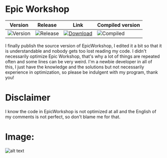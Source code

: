 # Epic Workshop


| Version | Release | Link | Compiled version |
|-|-|-|-|
| ![Version](https://img.shields.io/badge/Version-0.0.6-purple.svg) | ![Release](https://img.shields.io/badge/Release-07.01.2021-white.svg) | [![Download](https://img.shields.io/badge/Download-blue?style=flat-square)](https://github.com/Naaikho/epicworkshop-compiled/archive/0.0.6.zip) | ![Compiled](https://img.shields.io/badge/Compiled-0.0.6-red.svg) |

I finally publish the source version of EpicWorkshop, I edited it a bit so that it is understandable and nobody gets too lost reading my code.
I didn't necessarily optimize Epic Workshop, that's why a lot of things are repeated often and some lines can be very weird.
I'm a newbie developer in all of this, I just have the knowledge and the solutions but not necessarily experience in optimization, so please be indulgent with my program,
thank you!

# Disclaimer
I know the code in EpicWorkshop is not optimized at all and the English of my comments is not perfect, so don't blame me for that.

# Image:

![alt text](https://user-images.githubusercontent.com/62458713/103048507-1d59db00-458f-11eb-86d7-8c278df25c82.png)

